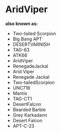 # AridViper

**also known as:**
- Two-tailed Scorpion
- Big Bang APT
- DESERTVARNISH
- TAG-63
- ATK66
- AridViper
- RenegadeJackal
- Arid Viper
- Renegade Jackal
- Two-tailedScorpion
- UNC718
- Mantis
- TAG-CT1
- DesertFalcon
- Bearded Barbie
- Grey Karkadann
- Desert Falcon
- APT-C-23

